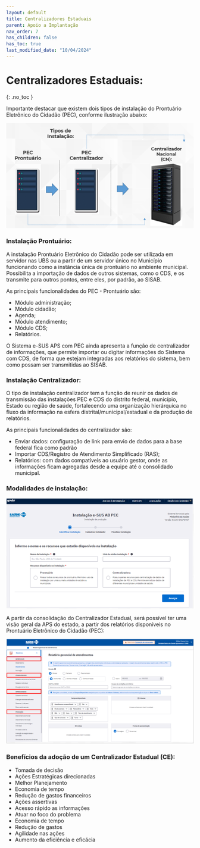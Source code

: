 ```yaml
---
layout: default
title: Centralizadores Estaduais
parent: Apoio a Implantação
nav_order: 7
has_children: false
has_toc: true
last_modified_date: "10/04/2024"
---
```


# Centralizadores Estaduais:
{: .no_toc }

Importante destacar que existem dois tipos de instalação do Prontuário Eletrônico do Cidadão (PEC), conforme ilustração abaixo:

![Alt ou título da imagem](media/036.png)

### Instalação Prontuário:

A instalação Prontuário Eletrônico do Cidadão pode ser utilizada em servidor nas UBS ou a partir de um servidor único no Município funcionando como a instância única de prontuário no ambiente municipal. Possibilita a importação de dados de outros sistemas, como o CDS, e os transmite para outros pontos, entre eles, por padrão, ao SISAB.

As principais funcionalidades do PEC - Prontuário são:

* Módulo administração;
* Módulo cidadão;
* Agenda;
* Módulo atendimento;
* Módulo CDS;
* Relatórios.

O Sistema e-SUS APS com PEC ainda apresenta a função de centralizador de informações, que permite importar ou digitar informações do Sistema com CDS, de forma que estejam integradas aos relatórios do sistema, bem como possam ser transmitidas ao SISAB.

### Instalação Centralizador:

O tipo de instalação centralizador tem a função de reunir os dados de transmissão das instalações PEC e CDS do distrito federal, município, Estado ou região de saúde, fortalecendo uma organização hierárquica no fluxo da informação na esfera distrital/municipal/estadual e da produção de relatórios.

As principais funcionalidades do centralizador são:

* Enviar dados: configuração de link para envio de dados para a base federal fica como padrão
* Importar CDS/Registro de Atendimento Simplificado (RAS);
* Relatórios: com dados compatíveis ao usuário gestor, onde as informações ficam agregadas desde a equipe até o consolidado municipal.

### Modalidades de instalação:

![Alt ou título da imagem](media/037.png)

A partir da consolidação do Centralizador Estadual, será possível ter uma visão geral da APS do estado, a partir dos relatórios disponíveis no Prontuário Eletrônico do Cidadão (PEC):

![Alt ou título da imagem](media/038.png)

### Benefícios da adoção de um Centralizador Estadual (CE):

* Tomada de decisão
* Ações Estratégicas direcionadas
* Melhor Planejamento
* Economia de tempo
* Redução de gastos financeiros
* Ações assertivas 
* Acesso rápido as informações
* Atuar no foco do problema
* Economia de tempo
* Redução de gastos
* Agilidade nas ações
* Aumento da eficiência e eficácia


